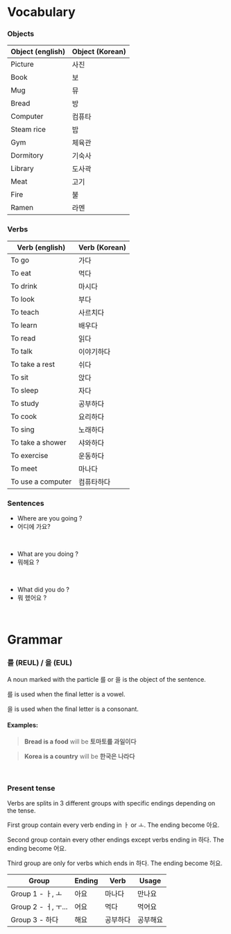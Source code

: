 # Vocabulary

### Objects

| Object (english) | Object (Korean) |
| ---------------- | --------------- |
| Picture          | 사진            |
| Book             | 보              |
| Mug              | 뮤              |
| Bread            | 방              |
| Computer         | 컴퓨타          |
| Steam rice       | 밥              |
| Gym              | 체육관          |
| Dormitory        | 기숙사          |
| Library          | 도사곽          |
| Meat             | 고기            |
| Fire             | 불              |
| Ramen            | 라멘            |

### Verbs

| Verb (english)    | Verb (Korean) |
| ----------------- | ------------- |
| To go             | 가다          |
| To eat            | 먹다          |
| To drink          | 마시다        |
| To look           | 부다          |
| To teach          | 사르치다      |
| To learn          | 배우다        |
| To read           | 읽다          |
| To talk           | 이야기하다    |
| To take a rest    | 쉬다          |
| To sit            | 앉다          |
| To sleep          | 자다          |
| To study          | 공부하다      |
| To cook           | 요리하다      |
| To sing           | 노래하다      |
| To take a shower  | 샤와하다      |
| To exercise       | 운동하다      |
| To meet           | 마나다        |
| To use a computer | 컴퓨타하다    |

### Sentences

- Where are you going ?
- 어디에 가요?

<br />

- What are you doing ?
- 뭐헤요 ?

<br />

- What did you do ?
- 뭐 헸어요 ?

<br/>

# Grammar

### 를 (REUL) / 을 (EUL)

A noun marked with the particle 를 or 을 is the object of the sentence.

를 is used when the final letter is a vowel.

을 is used when the final letter is a consonant.

#### Examples:

> **Bread is a food** will be **토마토를 과일이다**

> **Korea is a country** will be **한국은 나라다**

<br/>

### Present tense

Verbs are splits in 3 different groups with specific endings depending on the tense.

First group contain every verb ending in ㅏ or ㅗ.
The ending become 아요.

Second group contain every other endings except verbs ending in 하다.
The ending become 어요.

Third group are only for verbs which ends in 하다.
The ending become 허요.

| Group               | Ending | Verb     | Usage   |
| ------------------- | ------ | -------- | -----   |
| Group 1 - ㅏ, ㅗ    | 아요    | 마나다   |  만나요  |
| Group 2 - ㅓ, ㅜ... | 어요    | 먹다     | 먹어요   |
| Group 3 - 하다      | 해요    | 공부하다 | 공부해요 |
